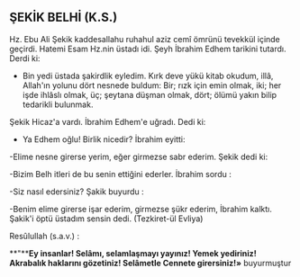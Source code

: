 ## ŞEKİK BELHİ (K.S.)

Hz. Ebu Ali Şekik kaddesallahu ruhahul aziz cemî ömrünü tevekkül içinde geçirdi. Hatemi Esam Hz.nin üstadı idi. Şeyh İbrahim Edhem tarikini tutardı. Derdi ki:

- Bin yedi üstada şakirdlik eyledim. Kırk deve yükü kitab okudum, illâ, Allah'ın yolunu dört nesnede buldum: Bir; rızk için emin olmak, iki; her işde ihlâslı olmak, üç; şeytana düşman olmak, dört; ölümü yakın bilip tedarikli bulunmak.

Şekik Hicaz'a vardı. İbrahim Edhem'e uğradı. Dedi ki:

- Ya Edhem oğlu! Birlik nicedir? İbrahim eyitti:

-Elime nesne girerse yerim, eğer girmez­se sabr ederim. Şekik dedi ki:

-Bizim Belh itleri de bu senin ettiğini ederler. İbrahim sordu :

-Siz nasıl edersiniz? Şakik buyurdu :

-Benim elime girerse işar ederim, girmezse şükr ederim, İbrahim kalktı. Şakik'i öptü üstadım sensin dedi. (Tezkiret-ül Evliya)

Resûlullah (s.a.v.) :

**"****Ey insanlar! Selâmı, selamlaşmayı yayınız! Yemek yediriniz! Akrabalık haklarını gözetiniz! Selâmetle Cennete girersiniz!»** buyurmuştur

